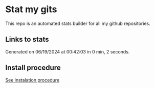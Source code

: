 # Stat my gits

This repo is an automated stats builder for all my github repositories.

## Links to stats


Generated on 06/19/2024 at 00:42:03 in 0 min, 2 seconds.

## Install procedure

[See instalation procedure](./src/install.md)
